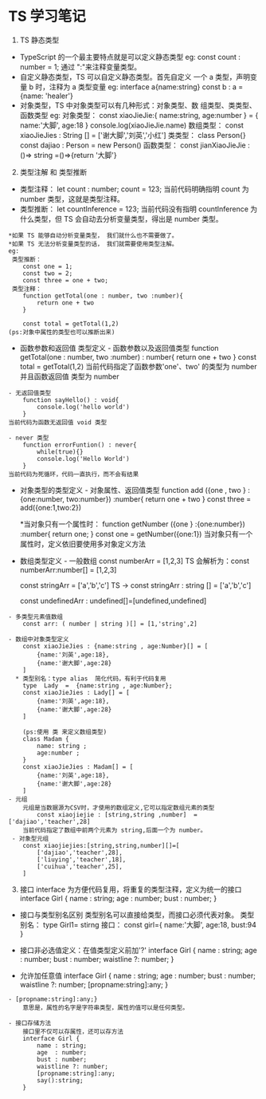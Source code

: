 # TS 学习笔记

 1. TS 静态类型 
  - TypeScript 的一个最主要特点就是可以定义静态类型
    eg:
        const count : number = 1;
  通过 ":"来注释变量类型。
  - 自定义静态类型，TS 可以自定义静态类型。首先自定义
    一个 a 类型，声明变量 b 时，注释为 a 类型变量
    eg:
        interface a{name:string} 
        const b : a = {name: 'healer'}
  - 对象类型，TS 中对象类型可以有几种形式：对象类型、数
    组类型、类类型、函数类型
    eg:
        对象类型：
            const xiaoJieJie:{
                name:string,
                age:number
            } = {
                    name:'大脚',
                    age:18
                }
            console.log(xiaoJieJie.name)
        数组类型：
            const xiaoJieJies : String [] = ['谢大脚','刘英','小红']
        类类型：
            class Person{}
            const dajiao : Person = new Person()
        函数类型：
            const jianXiaoJieJie : ()=> string =()=>{return '大脚'}
 2. 类型注解 和 类型推断
   - 类型注释：
        let count : number; 
        count = 123;
    当前代码明确指明 count 为 number 类型，这就是类型注释。
   - 类型推断：
        let countInference = 123;
    当前代码没有指明 countInference 为什么类型，但 TS 会自动去分析变量类型，得出是 number 类型。

    *如果 TS 能够自动分析变量类型， 我们就什么也不需要做了。
    *如果 TS 无法分析变量类型的话， 我们就需要使用类型注解。
    eg:
     类型推断：
        const one = 1;
        const two = 2;
        const three = one + two;
     类型注释：
        function getTotal(one : number, two :number){
            return one + two
        }

        const total = getTotal(1,2)
    (ps:对象中属性的类型也可以推断出来)
   - 函数参数和返回值 类型定义
    - 函数参数以及返回值类型
        function getTotal(one : number, two :number) : number{
            return one + two
        }
        const total = getTotal(1,2)
    当前代码指定了函数参数'one'、two' 的类型为 number 并且函数返回值
    类型为 number
    
    - 无返回值类型
        function sayHello() : void{
            console.log('hello world')
        }
    当前代码为函数无返回值 void 类型
    
    - never 类型
        function errorFuntion() : never{ 
            while(true){}
            console.log('Hello World')
        }
    当前代码为死循环，代码一直执行，而不会有结果
   
   - 对象类型的类型定义
    - 对象属性、返回值类型
        function add ({one , two } : {one:number, two:number}) :number{
            return one + two
        }
        const three = add({one:1,two:2})

        *当对象只有一个属性时：
            function getNumber ({one } :{one:number}) :number{
                return one;
            }
            const one = getNumber({one:1})
        当对象只有一个属性时，定义依旧要使用多对象定义方法
   
   - 数组类型定义
    - 一般数组
        const numberArr = [1,2,3] 
    TS 会解析为：const numberArr:number[] = [1,2,3] 

        const stringArr = ['a','b','c']
    TS -> const stringArr : string [] = ['a','b','c']

        const undefinedArr : undefined[]=[undefined,undefined]
    
    - 多类型元素值数组
        const arr: ( number | string )[] = [1,'string',2]
    
    - 数组中对象类型定义
        const xiaoJieJies : {name:string , age:Number}[] = [
            {name:'刘英',age:18},
            {name:'谢大脚',age:28}
        ]
      * 类型别名：type alias  简化代码，有利于代码复用
        type  Lady  =  {name:string , age:Number};
        const xiaoJieJies : Lady[] = [
            {name:'刘英',age:18},
            {name:'谢大脚',age:28}
        ]

        (ps:使用 类 来定义数组类型)
        class Madam {
            name: string ;
            age:number ;
        }   
        const xiaoJieJies : Madam[] = [
            {name:'刘英',age:18},
            {name:'谢大脚',age:28}
        ]
    - 元组
        元组是当数据源为CSV时，才使用的数组定义,它可以指定数组元素的类型
            const xiaojiejie : [string,string ,number]  = ['dajiao','teacher',28]
        当前代码指定了数组中前两个元素为 string,后面一个为 number。
     - 对象型元组
        const xiaojiejies:[string,string,number][]=[
            ['dajiao','teacher',28],
            ['liuying','teacher',18],
            ['cuihua','teacher',25],
        ]

 3. 接口 interface
    为方便代码复用，将重复的类型注释，定义为统一的接口
        interface Girl {
            name : string;
            age  : number;
            bust : number;
        }
    
   - 接口与类型别名区别
    类型别名可以直接给类型，而接口必须代表对象。
    类型别名：
        type Girl1= stirng
    接口：
        const girl={
            name:'大脚',
            age:18,
            bust:94
        }
   
   - 接口非必选值定义：在值类型定义前加'?'
    interface Girl {
        name : string;
        age  : number;
        bust : number;
        waistline ?: number;
    }
    
   - 允许加任意值
    interface Girl {
        name : string;
        age  : number;
        bust : number;
        waistline ?: number;
        [propname:string]:any;
    }
    
    - [propname:string]:any;}
        意思是，属性的名字是字符串类型，属性的值可以是任何类型。
    
    - 接口存储方法
        接口里不仅可以存属性，还可以存方法
        interface Girl {
            name : string;
            age  : number;
            bust : number;
            waistline ?: number;
            [propname:string]:any;
            say():string;
        }
